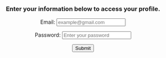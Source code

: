 ### Enter your information below to access your profile.
<form id='login'>
  <label for="email">Email:</label>
  <input type="email" id="email" name="email" placeholder="example@gmail.com" required>

  <label for="password">Password:</label>
  <input type="password" id="password" name="password" placeholder="Enter your password" required>

  <input type="submit" id="submit" value="Submit">

</form>

<div id="profile-info">
  <h1 id='name'></h1>
  <h1 id='id'></h1>
  <h1 id='email'></h1>
  <h1 id='age'></h1>
  <h1 id='height'></h1>
  <h1 id='weight'></h1>
  <h1 id="freetime"></h1>
  <button onclick="editProfile()">Edit your profile</button>
</div>
<div id="profile-stats">
  <h1 id='stats'>Stats</h1>
  <li id="stats-list"></li>
</div>

<style>

body{
  text-align: center;
}

#profile-info{
  display: none;
}

#profile-stats{
  display: none;
}
</style>


<script>
  const emailInput = document.getElementById("email");
  const passwordInput = document.getElementById("password");
  const form = document.getElementById('login');
  const profile = document.getElementById('profile-info');
  const profileStats = document.getElementById('profile-stats');
  form.addEventListener('submit', async event =>{
    event.preventDefault();
    const email = event.target.elements.email.value
    const password = event.target.elements.password.value
    await verifyEmail(email, password);

  })

  function editProfileBut(){
    
  }


async function showProfile(data, profile){
  let name = document.getElementById('name');
  let id = document.getElementById('id');
  let email = document.getElementById('email');
  let password = document.getElementById('password');
  let age = document.getElementById('age');
  let height = document.getElementById('height');
  let weight = document.getElementById('weight');
  let freetime = document.getElementById('freetime');

  name.innerHTML = data.name;
  id.innerHTML = `ID: ${data.id}`;
  email.innerHTML = data.email;  
  age.innerHTML = `${data.age} years old`;
  height.innerHTML = `Height: ${cmToFeetInches(data.height)}`;
  weight.innerHTML = `Weight: ${data.weight} lbs`;
  freetime.innerHTML = `Freetime: ${minutesToHourMinutes(data.freetime)} per week`;
  profile.style.display = "block";
}

async function showStats(stats, profileStats){
  let statslist = document.getElementById('stats-list');

  Object.keys(stats).forEach(async key => {
    statslist.innerHTML += `<li>${key}: ${stats[key]["steps"]}</li>`;
  })
  profileStats.style.display = "block";
}

function cmToFeetInches(cm) {
  var inches = cm / 2.54;
  var feet = Math.floor(inches / 12);
  inches = Math.round(inches % 12);
  return feet + "ft " + inches + "in";
}

function minutesToHourMinutes(min){
  let hours = Math.floor(min / 60);
  let minutes = min % 60;
  return hours + " hours " + minutes + " minutes";
}

async function checkBrowserParams(){
    // Get the query string from the URL
  const queryString = window.location.search;

  // Create a URLSearchParams object from the query string
  const searchParams = new URLSearchParams(queryString);
  const email = searchParams.get("email")
  const password = searchParams.get("password")
  email.decode
  if(email && password){
    await verifyEmail(email, password);
  }
}


async function verifyEmail(email, password){
    const url = `https://blognorte.tk/api/person/`;
    const response = await fetch(url, {method: 'GET', headers:{"Accept":"application/json"}})
    const data = await response.json();
    const person = data.find(person => person.email === email);
    
    if(person){
      if(person.password === password){
        showProfile(person, profile);
        if(Object.keys(person.stats).length > 0){
          showStats(person.stats, profileStats)
        }
      }
      else{
        alert("Incorrect password");
      }
    }
    else{
      alert("Email not found");
    }

  }

</script>